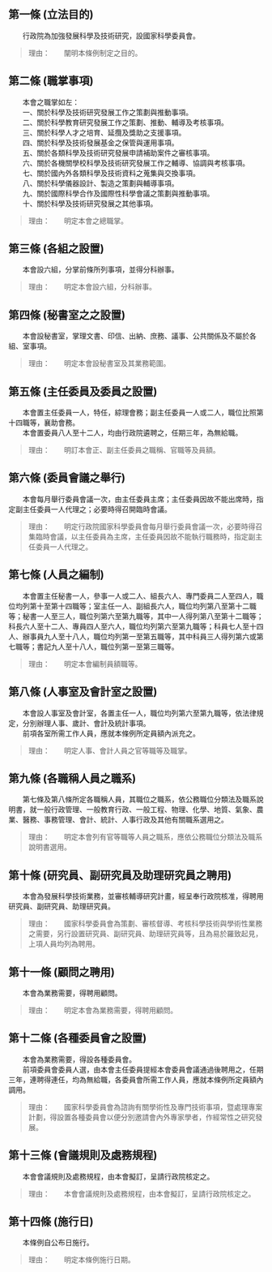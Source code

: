 第一條 (立法目的)
-----------------
　　行政院為加強發展科學及技術研究，設國家科學委員會。  
> 理由：　　闡明本條例制定之目的。



第二條 (職掌事項)
-----------------
　　本會之職掌如左：  
　　一、關於科學及技術研究發展工作之策劃與推動事項。  
　　二、關於科學教育研究發展工作之策劃、推動、輔導及考核事項。  
　　三、關於科學人才之培育、延攬及獎助之支援事項。  
　　四、關於科學及技術發展基金之保管與運用事項。  
　　五、關於各類科學及技術研究發展申請補助案件之審核事項。  
　　六、關於各機關學校科學及技術研究發展工作之輔導、協調與考核事項。  
　　七、關於國內外各類科學及技術資料之蒐集與交換事項。  
　　八、關於科學儀器設計、製造之策劃與輔導事項。  
　　九、關於國際科學合作及國際性科學會議之策劃與推動事項。  
　　十、關於科學及技術研究發展之其他事項。  
> 理由：　　明定本會之總職掌。



第三條 (各組之設置)
-------------------
　　本會設六組，分掌前條所列事項，並得分科辦事。  
> 理由：　　明定本會設六組，分科辦事。



第四條 (秘書室之之設置)
-----------------------
　　本會設秘書室，掌理文書、印信、出納、庶務、議事、公共關係及不屬於各組、室事項。  
> 理由：　　明定本會設秘書室及其業務範圍。



第五條 (主任委員及委員之設置)
-----------------------------
　　本會置主任委員一人，特任，綜理會務；副主任委員一人或二人，職位比照第十四職等，襄助會務。  
　　本會置委員八人至十二人，均由行政院遴聘之，任期三年，為無給職。  
> 理由：　　明訂本會正、副主任委員之職稱、官職等及員額。



第六條 (委員會議之舉行)
-----------------------
　　本會每月舉行委員會議一次，由主任委員主席；主任委員因故不能出席時，指定副主任委員一人代理之；必要時得召開臨時會議。  
> 理由：　　明定行政院國家科學委員會每月舉行委員會議一次，必要時得召集臨時會議，以主任委員為主席，主任委員因故不能執行職務時，指定副主任委員一人代理之。



第七條 (人員之編制)
-------------------
　　本會置主任秘書一人，參事一人或二人、組長六人、專門委員二人至四人，職位均列第十至第十四職等；室主任一人、副組長六人，職位均列第八至第十二職等；秘書一人至三人，職位列第六至第九職等，其中一人得列第八至第十二職等；科長六人至十二人、專員四人至六人，職位均列第六至第九職等；科員七人至十四人、辦事員九人至十八人，職位均列第一至第五職等，其中科員三人得列第六或第七職等；書記九人至十八人，職位列第一至第三職等。  
> 理由：　　明定本會編制員額職等。



第八條 (人事室及會計室之設置)
-----------------------------
　　本會設人事室及會計室，各置主任一人，職位均列第六至第九職等，依法律規定，分別辦理人事、歲計、會計及統計事項。  
　　前項各室所需工作人員，應就本條例所定員額內派充之。  
> 理由：　　明定人事、會計人員之官等職等及職掌。



第九條 (各職稱人員之職系)
-------------------------
　　第七條及第八條所定各職稱人員，其職位之職系，依公務職位分類法及職系說明書，就一般行政管理、一般教育行政、一般工程、物理、化學、地質、氣象、農業、醫務、事務管理、會計、統計、人事行政及其他有關職系選用之。  
> 理由：　　明定本會列有官等職等人員之職系，應依公務職位分類法及職系說明書選用。



第十條 (研究員、副研究員及助理研究員之聘用)
-------------------------------------------
　　本會為發展科學技術業務，並審核輔導研究計畫，經呈奉行政院核准，得聘用研究員、副研究員、助理研究員。  
> 理由：　　國家科學委員會為策劃、審核督導、考核科學技術與學術性業務之需要，另行設置研究員、副研究員、助理研究員等，且為易於羅致起見，上項人員均列為聘用。



第十一條 (顧問之聘用)
---------------------
　　本會為業務需要，得聘用顧問。  
> 理由：　　明定本會為業務需要，得聘用顧問。



第十二條 (各種委員會之設置)
---------------------------
　　本會為業務需要，得設各種委員會。  
　　前項委員會委員人選，由本會主任委員提經本會委員會議通過後聘用之，任期三年，連聘得連任，均為無給職，各委員會所需工作人員，應就本條例所定員額內調用。  
> 理由：　　國家科學委員會為諮詢有關學術性及專門技術事項，暨處理專案計劃，得設置各種委員會以便分別邀請會內外專家學者，作經常性之研究發展。



第十三條 (會議規則及處務規程)
-----------------------------
　　本會會議規則及處務規程，由本會擬訂，呈請行政院核定之。  
> 理由：　　本會會議規則及處務規程，由本會擬訂，呈請行政院核定之。



第十四條 (施行日)
-----------------
　　本條例自公布日施行。  
> 理由：　　明定本條例施行日期。